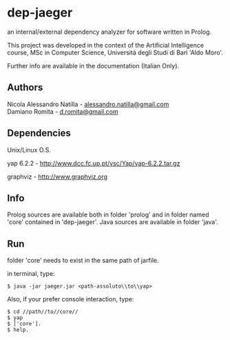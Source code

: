 dep-jaeger
=========

an internal/external dependency analyzer for software written in Prolog.

This project was developed in the context of the Artificial Intelligence course, MSc in Computer Science, Università degli Studi di Bari 'Aldo Moro'.

Further info are available in the documentation (Italian Only).

## Authors 


Nicola Alessandro Natilla - alessandro.natilla@gmail.com	
Damiano Romita - d.romita@gmail.com

## Dependencies

Unix/Linux O.S.

yap 6.2.2 - http://www.dcc.fc.up.pt/vsc/Yap/yap-6.2.2.tar.gz

graphviz - http://www.graphviz.org


## Info


Prolog sources are available both in folder 'prolog' and in folder named 'core' contained in 'dep-jaeger'. 
Java sources are available in folder 'java'.

## Run


folder 'core' needs to exist in the same path of jarfile.

in terminal, type:  

	$ java -jar jaeger.jar <path-assoluto\\to\\yap>

Also, if your prefer console interaction, type:
	
	$ cd //path//to//core//
	$ yap
	$ ['core'].
	$ help.
	
